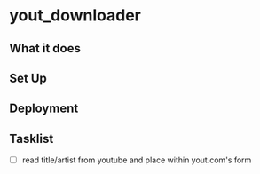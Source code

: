 # yout_downloader
## What it does

## Set Up

## Deployment

## Tasklist
- [ ] read title/artist from youtube and place within yout.com's form